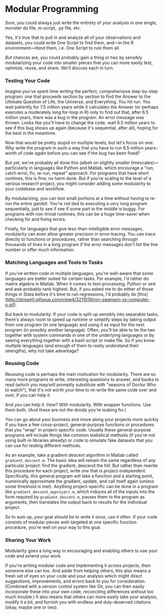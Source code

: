 Modular Programming
===================

Sure, you could always just write the entirety of your analysis in one single, monster do file, m-script, .py file, etc. 

Yes, it's true that to pull in and analyze all of your observations and datasets, you could write One Script to find them, and&mdash;in the R environment&mdash;rbind them, i.e. One Script to rule them all.

_But_ chances are, you could probably gain a thing or two by sensibly modularizing your code into smaller pieces that you can more easily test, optimize, reuse, and share. We'll discuss each in turn.


### Testing Your Code

Imagine you've spent time writing the perfect, comprehensive step-by-step program: one that proceeds section by section to find the Answer to the Ultimate Question of Life, the Universe, and Everything. You hit run.  You wait patiently for 7.5 million years while it calculates the Answer (or perhaps executes a moderately long for-loop in R) only to find out that, after 6.5 million years, there was a bug in the program.  An error message was thrown. Looks like you'll have to change the code, wait 6.5 million years to see if this bug shows up again (because it's sequential, after all), hoping for the best in the meantime.

Now that would be pretty stupid on multiple levels, but let's focus on one:  Why write the program in such a way that you have to run 6.5 million years-worth of code _again_ before you can see if the bug has been fixed?

But yet, we've probably all done this (albeit on slightly smaller timescales)&mdash;particularly in languages like Python and Matlab, which encourage a "run, catch error, fix, re-run, repeat" approach.  For programs that have short runtimes, this is fine; no harm done.  But if you're scaling to the level of a serious research project, you might consider adding some modularity to your codebase and workflow. 

By modularizing, you can test small portions at a time without having to re-run the entire gambit.  You're not tied to executing a very long program sequentially, just to see if see if some part in the middle is buggy. For programs with non-trivial runtimes, this can be a huge time-saver when checking for and fixing errors. 

Finally, for languages that give less-than-intelligible error messages, modularity can even allow greater precision in error-tracing. You can trace directly to functions or procedures, rather than searching through thousands of lines in a long program if the error messages don't list the line number or offer much information. 

### Matching Languages and Tools to Tasks

If you've written code in multiple languages, you're well-aware that some languages are better suited for certain tasks.  For example, I'd rather do matrix algebra in Matlab.  When it comes to text-processing, Python or sed and awk probably rank highest. But, if you asked me to do either of those things in Stata before it's time to run regressions, I'd probably do [this] (http://stream1.gifsoup.com/view4/3211019/ron-swanson-vs-computer-o.gif).

But back to modularity. If your code is split up sensibly into separable tasks, there's always room to speed up runtime or simplify steps by taking output from one program (in one language) and using it as input for the next program (in possibly another language). Often, you'll be able to tie the two together with system commands in one of the underlying languages or by sewing everything together with a bash script or make file.  So if you know multiple languages (and enough of them to really understand their strengths), why not take advantage?

### Reusing Code

Reusuing code is perhaps the main motivation for modularity. There are so many more programs to write, interesting questions to answer, and books to read (which you may/will promptly substitute with "seasons of Doctor Who to watch"), that it's not worth your time to re-write the same code over and over, if you can help it.

And you can help it. How? With modularity. With wrapper functions. Use them both. (And these are not the droids you're looking for.)

You can go about your business and move along your projects more quickly if you have a few cross-project, general-purpose functions or procedures that you "wrap" in project-specific code. Usually these general-purpose programs will include things like common statistical methods (if you're not using built-in libraries already) or code to simulate fake datasets that you can use for testing different methods.

As an example, take a gradient descent algorithm in Matlab called `gradient_descent.m`. The basic idea will remain the same regardless of any particular project: find the gradient, descend the hill. But rather than rewrite this procedure for each project, write _one_ that is project-independent. Specifically, this general program will take a function and a starting point, numerically approximate the gradient, update, and call itself again (unless some threshold is met).  Anything project-specific can be done in a program like `gradient_descent_myproject.m`, which induces all of the inputs into the form required by `gradient_descent.m`, passes them to the program as arguments, then translates the output back to results for the individual project. 

So to sum up, your goal should be to write it once, use it often. If your code consists of modular pieces well-targeted at one specific function procedure, you're well on your way to this goal.

### Sharing Your Work

Modularity goes a long way in encouraging and enabling others to use your code and extend your work. 

If you're writing modular code and implementing it across projects, then someone else can too. And aside from helping others, this also means a fresh set of eyes on your code and your analysis which might direct suggestions, improvements, and errors back to you for consideration.  (Combined with a version control system like Git, you can then easily incorporate these into your own code, reconciling differences without too much trouble.) It also means that others can more easily take your analysis, modify it a bit, and furnish you with endless and duly-deserved citations (okay, maybe one or two).


